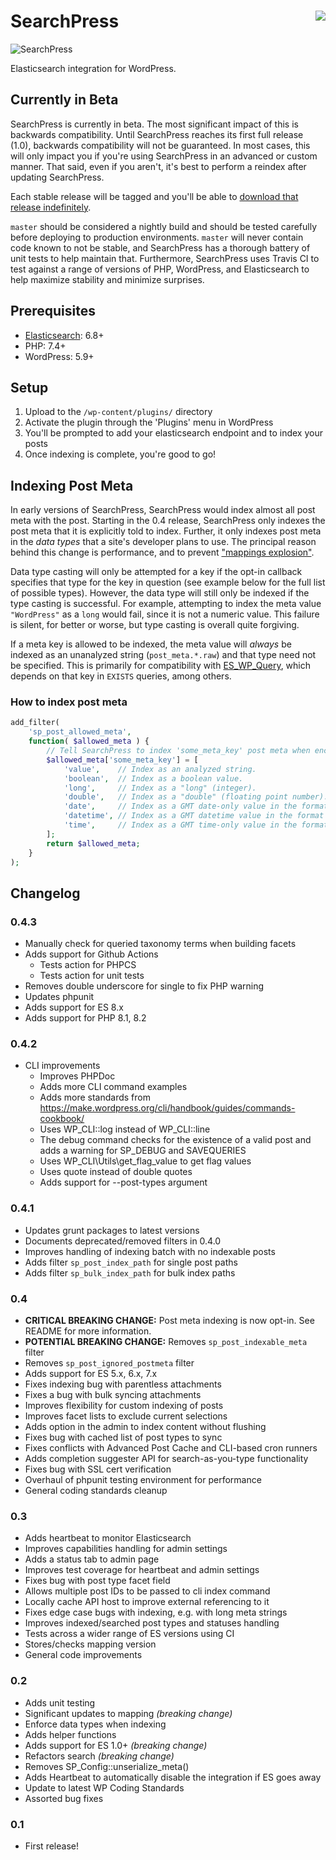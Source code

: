 # SearchPress [<img align="right" src="https://travis-ci.org/alleyinteractive/searchpress.svg?branch=master" />](https://travis-ci.org/alleyinteractive/searchpress)

![SearchPress](https://user-images.githubusercontent.com/465154/116134994-887eff80-a69e-11eb-8e6a-cd7c51a9a5eb.png)

Elasticsearch integration for WordPress.


Currently in Beta
-----------------

SearchPress is currently in beta. The most significant impact of this is backwards compatibility. Until SearchPress reaches its first full release (1.0), backwards compatibility will not be guaranteed. In most cases, this will only impact you if you're using SearchPress in an advanced or custom manner. That said, even if you aren't, it's best to perform a reindex after updating SearchPress.

Each stable release will be tagged and you'll be able to [download that release indefinitely](https://github.com/alleyinteractive/searchpress/releases).

`master` should be considered a nightly build and should be tested carefully before deploying to production environments. `master` will never contain code known to not be stable, and SearchPress has a thorough battery of unit tests to help maintain that. Furthermore, SearchPress uses Travis CI to test against a range of versions of PHP, WordPress, and Elasticsearch to help maximize stability and minimize surprises.


Prerequisites
-------------

* [Elasticsearch](https://www.elastic.co/elasticsearch): 6.8+
* PHP: 7.4+
* WordPress: 5.9+


Setup
-----

1. Upload to the `/wp-content/plugins/` directory
2. Activate the plugin through the 'Plugins' menu in WordPress
3. You'll be prompted to add your elasticsearch endpoint and to index your posts
4. Once indexing is complete, you're good to go!


Indexing Post Meta
------------------

In early versions of SearchPress, SearchPress would index almost all post meta with the post. Starting in the 0.4 release, SearchPress only indexes the post meta that it is explicitly told to index. Further, it only indexes post meta in the _data types_ that a site's developer plans to use. The principal reason behind this change is performance, and to prevent ["mappings explosion"](https://www.elastic.co/guide/en/elasticsearch/reference/master/mapping.html#mapping-limit-settings).

Data type casting will only be attempted for a key if the opt-in callback specifies that type for the key in question (see example below for the full list of possible types). However, the data type will still only be indexed if the type casting is successful. For example, attempting to index the meta value `"WordPress"` as a `long` would fail, since it is not a numeric value. This failure is silent, for better or worse, but type casting is overall quite forgiving.

If a meta key is allowed to be indexed, the meta value will _always_ be indexed as an unanalyzed string (`post_meta.*.raw`) and that type need not be specified. This is primarily for compatibility with [ES_WP_Query](https://github.com/alleyinteractive/es-wp-query), which depends on that key in `EXISTS` queries, among others.

### How to index post meta

```php
add_filter(
    'sp_post_allowed_meta',
    function( $allowed_meta ) {
        // Tell SearchPress to index 'some_meta_key' post meta when encountered.
        $allowed_meta['some_meta_key'] = [
            'value',    // Index as an analyzed string.
            'boolean',  // Index as a boolean value.
            'long',     // Index as a "long" (integer).
            'double',   // Index as a "double" (floating point number).
            'date',     // Index as a GMT date-only value in the format Y-m-d.
            'datetime', // Index as a GMT datetime value in the format Y-m-d H:i:s.
            'time',     // Index as a GMT time-only value in the format H:i:s.
        ];
        return $allowed_meta;
    }
);
```

Changelog
---------

### 0.4.3

* Manually check for queried taxonomy terms when building facets
* Adds support for Github Actions
  * Tests action for PHPCS
  * Tests action for unit tests
* Removes double underscore for single to fix PHP warning
* Updates phpunit
* Adds support for ES 8.x
* Adds support for PHP 8.1, 8.2

### 0.4.2

* CLI improvements
  * Improves PHPDoc
  * Adds more CLI command examples
  * Adds more standards from https://make.wordpress.org/cli/handbook/guides/commands-cookbook/
  * Uses WP_CLI::log instead of WP_CLI::line
  * The debug command checks for the existence of a valid post and adds a warning for SP_DEBUG and SAVEQUERIES
  * Uses WP_CLI\Utils\get_flag_value to get flag values
  * Uses quote instead of double quotes
  * Adds support for --post-types argument

### 0.4.1

* Updates grunt packages to latest versions
* Documents deprecated/removed filters in 0.4.0
* Improves handling of indexing batch with no indexable posts
* Adds filter `sp_post_index_path` for single post paths
* Adds filter `sp_bulk_index_path` for bulk index paths

### 0.4

* **CRITICAL BREAKING CHANGE:** Post meta indexing is now opt-in. See README for more information.
* **POTENTIAL BREAKING CHANGE:** Removes `sp_post_indexable_meta` filter
* Removes `sp_post_ignored_postmeta` filter
* Adds support for ES 5.x, 6.x, 7.x
* Fixes indexing bug with parentless attachments
* Fixes a bug with bulk syncing attachments
* Improves flexibility for custom indexing of posts
* Improves facet lists to exclude current selections
* Adds option in the admin to index content without flushing
* Fixes bug with cached list of post types to sync
* Fixes conflicts with Advanced Post Cache and CLI-based cron runners
* Adds completion suggester API for search-as-you-type functionality
* Fixes bug with SSL cert verification
* Overhaul of phpunit testing environment for performance
* General coding standards cleanup


### 0.3

* Adds heartbeat to monitor Elasticsearch
* Improves capabilities handling for admin settings
* Adds a status tab to admin page
* Improves test coverage for heartbeat and admin settings
* Fixes bug with post type facet field
* Allows multiple post IDs to be passed to cli index command
* Locally cache API host to improve external referencing to it
* Fixes edge case bugs with indexing, e.g. with long meta strings
* Improves indexed/searched post types and statuses handling
* Tests across a wider range of ES versions using CI
* Stores/checks mapping version
* General code improvements


### 0.2

* Adds unit testing
* Significant updates to mapping *(breaking change)*
* Enforce data types when indexing
* Adds helper functions
* Adds support for ES 1.0+ *(breaking change)*
* Refactors search *(breaking change)*
* Removes SP_Config::unserialize_meta()
* Adds Heartbeat to automatically disable the integration if ES goes away
* Update to latest WP Coding Standards
* Assorted bug fixes


### 0.1

* First release!
